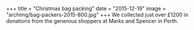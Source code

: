 +++
title = "Christmas bag packing"
date = "2015-12-19"
image = "archimg/bag-packers-2015-800.jpg"
+++
We collected just over £1200 in donations from the generous shoppers at Marks and Spencer in Perth.